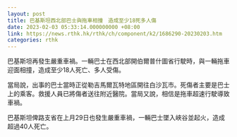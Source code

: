 ```yaml
---
layout: post
title: 巴基斯坦西北部巴士與拖車相撞　造成至少18死多人傷
date: 2023-02-03 05:33:14.000000000 +08:00
link: https://news.rthk.hk/rthk/ch/component/k2/1686290-20230203.htm
categories: rthk
---
```


巴基斯坦再發生嚴重車禍。一輛巴士在西北部開伯爾普什圖省行駛時，與一輛拖車迎面相撞，造成至少18人死亡、多人受傷。

當局說，出事的巴士當時正從勒吉馬爾瓦特地區開往白沙瓦市。死傷者主要是巴士上的乘客。救援人員已將傷者送往附近醫院。當局又說，相信是拖車超速行駛導致車禍。

巴基斯坦俾路支省在上月29日也發生嚴重車禍，一輛巴士墜入峽谷並起火，造成超過40人死亡。
